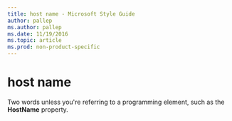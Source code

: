 ```yaml
---
title: host name - Microsoft Style Guide
author: pallep
ms.author: pallep
ms.date: 11/19/2016
ms.topic: article
ms.prod: non-product-specific
---
```


# host name

Two words unless you're referring to a programming element, such as the **HostName** property.
